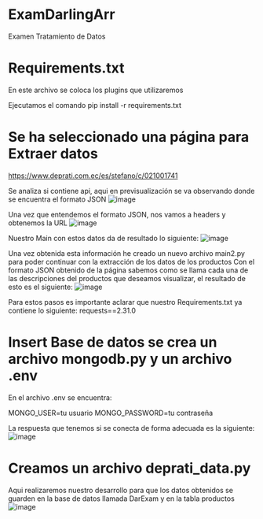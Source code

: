 # ExamDarlingArr
Examen Tratamiento de Datos
# Requirements.txt
En este archivo se coloca los plugins que utilizaremos

Ejecutamos el comando pip install -r requirements.txt
# Se ha seleccionado una página para Extraer datos
https://www.deprati.com.ec/es/stefano/c/021001741

Se analiza si contiene api, aqui en previsualización se va observando donde se encuentra el formato JSON
![image](https://github.com/darroyo606/ExamDarlingArr/assets/55005126/b8381c1b-b1bf-4cd6-854b-bd6c3001206f)

Una vez que entendemos el formato JSON, nos vamos a headers y obtenemos la URL
![image](https://github.com/darroyo606/ExamDarlingArr/assets/55005126/fde91fe6-ada1-4f86-b8fe-a77db58f5552)

Nuestro Main con estos datos da de resultado lo siguiente:
![image](https://github.com/darroyo606/ExamDarlingArr/assets/55005126/03c0b8b1-bb96-476f-87f8-121ddb0b4a56)


Una vez obtenida esta información he creado un nuevo archivo main2.py para poder continuar con la extracción de los datos de los productos
Con el formato JSON obtenido de la página sabemos como se llama cada una de las descripciones del productos que deseamos visualizar,
el resultado de esto es el siguiente:
![image](https://github.com/darroyo606/ExamDarlingArr/assets/55005126/20e44213-dc15-4b96-88ed-123f50acedad)

Para estos pasos es importante aclarar que nuestro Requirements.txt ya contiene lo siguiente:
requests==2.31.0

# Insert Base de datos se crea un archivo mongodb.py y un archivo .env
En el archivo .env se encuentra:


MONGO_USER=tu usuario
MONGO_PASSWORD=tu contraseña

La respuesta que tenemos si se conecta de forma adecuada es la siguiente:
![image](https://github.com/darroyo606/ExamDarlingArr/assets/55005126/b538b2cf-2120-4e1e-aaa8-c40b32b26913)


# Creamos un archivo deprati_data.py

Aqui realizaremos nuestro desarrollo para que los datos obtenidos se guarden en la base de datos llamada DarExam y en la tabla productos
![image](https://github.com/darroyo606/ExamDarlingArr/assets/55005126/78626430-a359-44a2-be01-52f2ca69e0c5)






